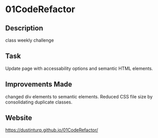 # 01CodeRefactor

## Description
class weekly challenge

## Task
Update page with accessability options and semantic HTML elements.

## Improvements Made
changed div elements to semantic elements. 
Reduced CSS file size by consolidating duplicate classes.


## Website
https://dustinturp.github.io/01CodeRefactor/

